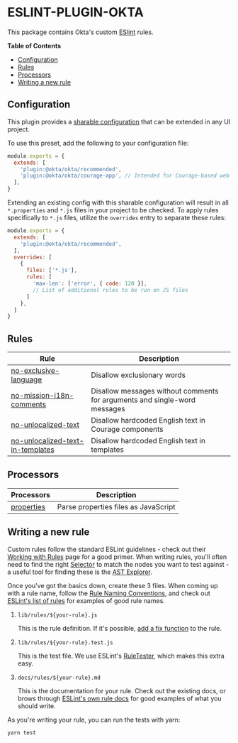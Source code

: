 # ESLINT-PLUGIN-OKTA

This package contains Okta's custom [ESlint](https://eslint.org/) rules.

**Table of Contents**

<!-- TOC depthFrom:2 -->

- [Configuration](#configuration)
- [Rules](#rules)
- [Processors](#processors)
- [Writing a new rule](#writing-a-new-rule)

<!-- /TOC -->

## Configuration

This plugin provides a [sharable configuration](https://eslint.org/docs/developer-guide/shareable-configs) that can be extended in any UI project.

To use this preset, add the following to your configuration file:

```js
module.exports = {
  extends: [
    'plugin:@okta/okta/recommended',
    'plugin:@okta/okta/courage-app', // Intended for Courage-based web applications
  ],
}
```

Extending an existing config with this sharable configuration will result in all `*.properties` and `*.js` files in your project to be checked. To apply rules specifically to `*.js` files, utilize the `overrides` entry to separate these rules:

```js
module.exports = {
  extends: [
    'plugin:@okta/okta/recommended',
  ],
  overrides: [
    {
      files: ['*.js'],
      rules: [
        'max-len': ['error', { code: 120 }],
        // List of additional rules to be run on JS files
      ]
    },
  ]
}
```

## Rules

| Rule                                                                               | Description                                                               |
|------------------------------------------------------------------------------------|---------------------------------------------------------------------------|
| [no-exclusive-language](docs/rules/no-exclusive-language.md)                       | Disallow exclusionary words                                               |
| [no-mission-i18n-comments](docs/rules/no-missing-i18n-comments.md)                 | Disallow messages without comments for arguments and single-word messages |
| [no-unlocalized-text](docs/rules/no-unlocalized-text.md)                           | Disallow hardcoded English text in Courage components                     |
| [no-unlocalized-text-in-templates](docs/rules/no-unlocalized-text-in-templates.md) | Disallow hardcoded English text in templates                              |

## Processors

| Processors | Description |
| -- | -- |
| [properties](docs/processors/properties.md) | Parse properties files as JavaScript |

## Writing a new rule

Custom rules follow the standard ESLint guidelines - check out their [Working with Rules](https://eslint.org/docs/developer-guide/working-with-rules) page for a good primer. When writing rules, you'll often need to find the right [Selector](https://eslint.org/docs/developer-guide/selectors) to match the nodes you want to test against - a useful tool for finding these is the [AST Explorer](https://astexplorer.net/).

Once you've got the basics down, create these 3 files. When coming up with a rule name, follow the [Rule Naming Conventions](https://eslint.org/docs/developer-guide/working-with-rules#rule-naming-conventions), and check out [ESLint's list of rules](https://eslint.org/docs/rules/) for examples of good rule names.

1. `lib/rules/${your-rule}.js`

    This is the rule definition. If it's possible, [add a fix function](https://eslint.org/docs/developer-guide/working-with-rules#applying-fixes) to the rule.

2. `lib/rules/${your-rule}.test.js`

    This is the test file. We use ESLint's [RuleTester](https://eslint.org/docs/developer-guide/nodejs-api#ruletester), which makes this extra easy.

3. `docs/rules/${your-rule}.md`

    This is the documentation for your rule. Check out the existing docs, or brows through [ESLint's own rule docs](https://github.com/eslint/eslint/tree/master/docs/rules) for good examples of what you should write.

As you're writing your rule, you can run the tests with yarn:

```bash
yarn test
```
